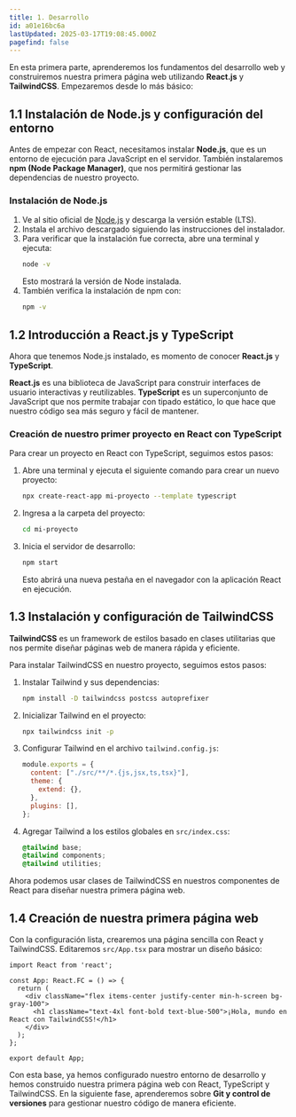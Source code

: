 ```yaml
---
title: 1. Desarrollo
id: a01e16bc6a
lastUpdated: 2025-03-17T19:08:45.000Z
pagefind: false
---
```


En esta primera parte, aprenderemos los fundamentos del desarrollo web y construiremos nuestra primera página web utilizando **React.js** y **TailwindCSS**. Empezaremos desde lo más básico:

## 1.1 Instalación de Node.js y configuración del entorno

Antes de empezar con React, necesitamos instalar **Node.js**, que es un entorno de ejecución para JavaScript en el servidor. También instalaremos **npm (Node Package Manager)**, que nos permitirá gestionar las dependencias de nuestro proyecto.

### Instalación de Node.js

1. Ve al sitio oficial de [Node.js](https://nodejs.org/) y descarga la versión estable (LTS).
2. Instala el archivo descargado siguiendo las instrucciones del instalador.
3. Para verificar que la instalación fue correcta, abre una terminal y ejecuta:
    ```sh
    node -v
    ```
	Esto mostrará la versión de Node instalada.
4. También verifica la instalación de npm con:
    ```sh
    npm -v
    ```

## 1.2 Introducción a React.js y TypeScript

Ahora que tenemos Node.js instalado, es momento de conocer **React.js** y **TypeScript**.

**React.js** es una biblioteca de JavaScript para construir interfaces de usuario interactivas y reutilizables. **TypeScript** es un superconjunto de JavaScript que nos permite trabajar con tipado estático, lo que hace que nuestro código sea más seguro y fácil de mantener.

### Creación de nuestro primer proyecto en React con TypeScript

Para crear un proyecto en React con TypeScript, seguimos estos pasos:

1. Abre una terminal y ejecuta el siguiente comando para crear un nuevo proyecto:
    
    ```sh
    npx create-react-app mi-proyecto --template typescript
    ```
    
2. Ingresa a la carpeta del proyecto:
    
    ```sh
    cd mi-proyecto
    ```
    
3. Inicia el servidor de desarrollo:
    
    ```sh
    npm start
    ```
    
    Esto abrirá una nueva pestaña en el navegador con la aplicación React en ejecución.

## 1.3 Instalación y configuración de TailwindCSS

**TailwindCSS** es un framework de estilos basado en clases utilitarias que nos permite diseñar páginas web de manera rápida y eficiente.

Para instalar TailwindCSS en nuestro proyecto, seguimos estos pasos:

1. Instalar Tailwind y sus dependencias:
    
    ```sh
    npm install -D tailwindcss postcss autoprefixer
    ```
    
2. Inicializar Tailwind en el proyecto:
    
    ```sh
    npx tailwindcss init -p
    ```
    
3. Configurar Tailwind en el archivo `tailwind.config.js`:
    
    ```js
    module.exports = {
      content: ["./src/**/*.{js,jsx,ts,tsx}"],
      theme: {
        extend: {},
      },
      plugins: [],
    };
    ```
    
4. Agregar Tailwind a los estilos globales en `src/index.css`:
    
    ```css
    @tailwind base;
    @tailwind components;
    @tailwind utilities;
    ```
    

Ahora podemos usar clases de TailwindCSS en nuestros componentes de React para diseñar nuestra primera página web.

## 1.4 Creación de nuestra primera página web

Con la configuración lista, crearemos una página sencilla con React y TailwindCSS. Editaremos `src/App.tsx` para mostrar un diseño básico:

```tsx
import React from 'react';

const App: React.FC = () => {
  return (
    <div className="flex items-center justify-center min-h-screen bg-gray-100">
      <h1 className="text-4xl font-bold text-blue-500">¡Hola, mundo en React con TailwindCSS!</h1>
    </div>
  );
};

export default App;
```

Con esta base, ya hemos configurado nuestro entorno de desarrollo y hemos construido nuestra primera página web con React, TypeScript y TailwindCSS. En la siguiente fase, aprenderemos sobre **Git y control de versiones** para gestionar nuestro código de manera eficiente.
